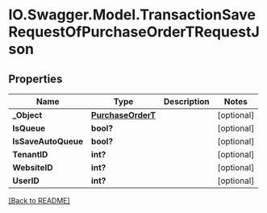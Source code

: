 # IO.Swagger.Model.TransactionSaveRequestOfPurchaseOrderTRequestJson
## Properties

Name | Type | Description | Notes
------------ | ------------- | ------------- | -------------
**_Object** | [**PurchaseOrderT**](PurchaseOrderT.md) |  | [optional] 
**IsQueue** | **bool?** |  | [optional] 
**IsSaveAutoQueue** | **bool?** |  | [optional] 
**TenantID** | **int?** |  | [optional] 
**WebsiteID** | **int?** |  | [optional] 
**UserID** | **int?** |  | [optional] 

 [[Back to README]](../README.md)

